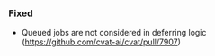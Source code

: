 ### Fixed

- Queued jobs are not considered in deferring logic
  (<https://github.com/cvat-ai/cvat/pull/7907>)
